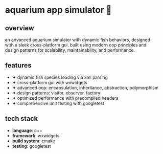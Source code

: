 # aquarium app simulator 🌟  

## overview  
an advanced aquarium simulator with dynamic fish behaviors, designed with a sleek cross-platform gui. built using modern oop principles and design patterns for scalability, maintainability, and performance.  

## features  
- ✦ dynamic fish species loading via xml parsing  
- ✦ cross-platform gui with wxwidgets  
- ✦ advanced oop: encapsulation, inheritance, abstraction, polymorphism  
- ✦ design patterns: visitor, observer, factory  
- ✦ optimized performance with precompiled headers  
- ✦ comprehensive unit testing with googletest  

## tech stack  
- **language**: c++  
- **framework**: wxwidgets  
- **build system**: cmake  
- **testing**: googletest  
